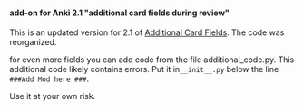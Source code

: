 #### add-on for Anki 2.1 "additional card fields during review"

This is an updated version for 2.1 of [Additional Card Fields](https://ankiweb.net/shared/info/441235634). The code was reorganized.

for even more fields you can add code from the file additional_code.py. This additional code likely contains errors. Put it in`__init__.py` below the line ` ###Add Mod here ###`.

Use it at your own risk.
